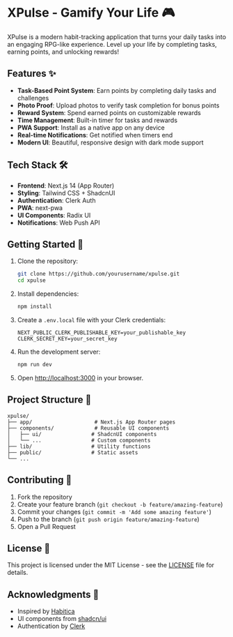 # XPulse - Gamify Your Life 🎮

XPulse is a modern habit-tracking application that turns your daily tasks into an engaging RPG-like experience. Level up your life by completing tasks, earning points, and unlocking rewards!

## Features ✨

- **Task-Based Point System**: Earn points by completing daily tasks and challenges
- **Photo Proof**: Upload photos to verify task completion for bonus points
- **Reward System**: Spend earned points on customizable rewards
- **Time Management**: Built-in timer for tasks and rewards
- **PWA Support**: Install as a native app on any device
- **Real-time Notifications**: Get notified when timers end
- **Modern UI**: Beautiful, responsive design with dark mode support

## Tech Stack 🛠

- **Frontend**: Next.js 14 (App Router)
- **Styling**: Tailwind CSS + ShadcnUI
- **Authentication**: Clerk Auth
- **PWA**: next-pwa
- **UI Components**: Radix UI
- **Notifications**: Web Push API

## Getting Started 🚀

1. Clone the repository:

   ```bash
   git clone https://github.com/yourusername/xpulse.git
   cd xpulse
   ```

2. Install dependencies:

   ```bash
   npm install
   ```

3. Create a `.env.local` file with your Clerk credentials:

   ```
   NEXT_PUBLIC_CLERK_PUBLISHABLE_KEY=your_publishable_key
   CLERK_SECRET_KEY=your_secret_key
   ```

4. Run the development server:

   ```bash
   npm run dev
   ```

5. Open [http://localhost:3000](http://localhost:3000) in your browser.

## Project Structure 📁

```
xpulse/
├── app/                    # Next.js App Router pages
├── components/             # Reusable UI components
│   ├── ui/                # ShadcnUI components
│   └── ...                # Custom components
├── lib/                   # Utility functions
├── public/                # Static assets
└── ...
```

## Contributing 🤝

1. Fork the repository
2. Create your feature branch (`git checkout -b feature/amazing-feature`)
3. Commit your changes (`git commit -m 'Add some amazing feature'`)
4. Push to the branch (`git push origin feature/amazing-feature`)
5. Open a Pull Request

## License 📝

This project is licensed under the MIT License - see the [LICENSE](LICENSE) file for details.

## Acknowledgments 🙏

- Inspired by [Habitica](https://habitica.com/)
- UI components from [shadcn/ui](https://ui.shadcn.com/)
- Authentication by [Clerk](https://clerk.dev/)
